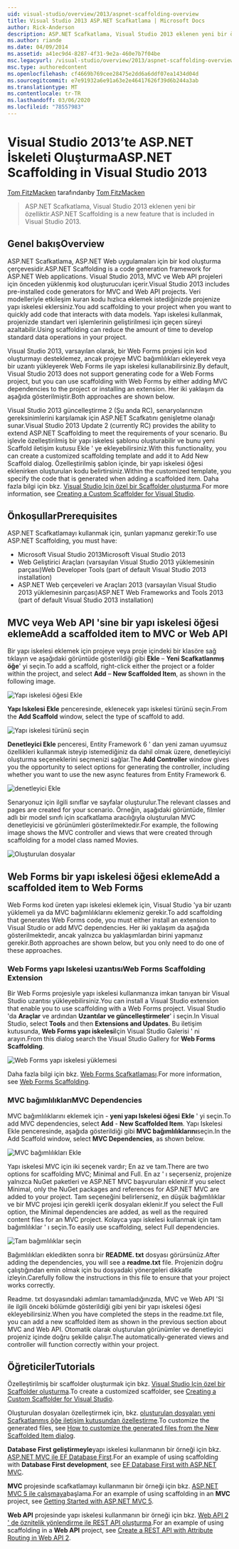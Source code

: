 ```yaml
---
uid: visual-studio/overview/2013/aspnet-scaffolding-overview
title: Visual Studio 2013 ASP.NET Scafkatlama | Microsoft Docs
author: Rick-Anderson
description: ASP.NET Scafkatlama, Visual Studio 2013 eklenen yeni bir özelliktir.
ms.author: riande
ms.date: 04/09/2014
ms.assetid: a41ec9d4-8287-4f31-9e2a-460e7b7f04be
msc.legacyurl: /visual-studio/overview/2013/aspnet-scaffolding-overview
msc.type: authoredcontent
ms.openlocfilehash: cf4669b769cee28475e2dd6a6ddf07ea1434d04d
ms.sourcegitcommit: e7e91932a6e91a63e2e46417626f39d6b244a3ab
ms.translationtype: MT
ms.contentlocale: tr-TR
ms.lasthandoff: 03/06/2020
ms.locfileid: "78557983"
---
```

# <a name="aspnet-scaffolding-in-visual-studio-2013"></a><span data-ttu-id="fef94-103">Visual Studio 2013’te ASP.NET İskeleti Oluşturma</span><span class="sxs-lookup"><span data-stu-id="fef94-103">ASP.NET Scaffolding in Visual Studio 2013</span></span>

<span data-ttu-id="fef94-104">[Tom FitzMacken](https://github.com/tfitzmac) tarafından</span><span class="sxs-lookup"><span data-stu-id="fef94-104">by [Tom FitzMacken](https://github.com/tfitzmac)</span></span>

> <span data-ttu-id="fef94-105">ASP.NET Scafkatlama, Visual Studio 2013 eklenen yeni bir özelliktir.</span><span class="sxs-lookup"><span data-stu-id="fef94-105">ASP.NET Scaffolding is a new feature that is included in Visual Studio 2013.</span></span>

## <a name="overview"></a><span data-ttu-id="fef94-106">Genel bakış</span><span class="sxs-lookup"><span data-stu-id="fef94-106">Overview</span></span>

<span data-ttu-id="fef94-107">ASP.NET Scafkatlama, ASP.NET Web uygulamaları için bir kod oluşturma çerçevesidir.</span><span class="sxs-lookup"><span data-stu-id="fef94-107">ASP.NET Scaffolding is a code generation framework for ASP.NET Web applications.</span></span> <span data-ttu-id="fef94-108">Visual Studio 2013, MVC ve Web API projeleri için önceden yüklenmiş kod oluşturucuları içerir.</span><span class="sxs-lookup"><span data-stu-id="fef94-108">Visual Studio 2013 includes pre-installed code generators for MVC and Web API projects.</span></span> <span data-ttu-id="fef94-109">Veri modelleriyle etkileşim kuran kodu hızlıca eklemek istediğinizde projenize yapı iskelesi eklersiniz.</span><span class="sxs-lookup"><span data-stu-id="fef94-109">You add scaffolding to your project when you want to quickly add code that interacts with data models.</span></span> <span data-ttu-id="fef94-110">Yapı iskelesi kullanmak, projenizde standart veri işlemlerinin geliştirilmesi için geçen süreyi azaltabilir.</span><span class="sxs-lookup"><span data-stu-id="fef94-110">Using scaffolding can reduce the amount of time to develop standard data operations in your project.</span></span>

<span data-ttu-id="fef94-111">Visual Studio 2013, varsayılan olarak, bir Web Forms projesi için kod oluşturmayı desteklemez, ancak projeye MVC bağımlılıkları ekleyerek veya bir uzantı yükleyerek Web Forms ile yapı iskelesi kullanabilirsiniz.</span><span class="sxs-lookup"><span data-stu-id="fef94-111">By default, Visual Studio 2013 does not support generating code for a Web Forms project, but you can use scaffolding with Web Forms by either adding MVC dependencies to the project or installing an extension.</span></span> <span data-ttu-id="fef94-112">Her iki yaklaşım da aşağıda gösterilmiştir.</span><span class="sxs-lookup"><span data-stu-id="fef94-112">Both approaches are shown below.</span></span>

<span data-ttu-id="fef94-113">Visual Studio 2013 güncelleştirme 2 (Şu anda RC), senaryolarınızın gereksinimlerini karşılamak için ASP.NET Scafkatını genişletme olanağı sunar.</span><span class="sxs-lookup"><span data-stu-id="fef94-113">Visual Studio 2013 Update 2 (currently RC) provides the ability to extend ASP.NET Scaffolding to meet the requirements of your scenario.</span></span> <span data-ttu-id="fef94-114">Bu işlevle özelleştirilmiş bir yapı iskelesi şablonu oluşturabilir ve bunu yeni Scaffold iletişim kutusu Ekle ' ye ekleyebilirsiniz.</span><span class="sxs-lookup"><span data-stu-id="fef94-114">With this functionality, you can create a customized scaffolding template and add it to Add New Scaffold dialog.</span></span> <span data-ttu-id="fef94-115">Özelleştirilmiş şablon içinde, bir yapı iskelesi öğesi eklenirken oluşturulan kodu belirtirsiniz.</span><span class="sxs-lookup"><span data-stu-id="fef94-115">Within the customized template, you specify the code that is generated when adding a scaffolded item.</span></span> <span data-ttu-id="fef94-116">Daha fazla bilgi için bkz. [Visual Studio Için özel bir Scaffolder oluşturma](https://go.microsoft.com/fwlink/p/?LinkId=395029).</span><span class="sxs-lookup"><span data-stu-id="fef94-116">For more information, see [Creating a Custom Scaffolder for Visual Studio](https://go.microsoft.com/fwlink/p/?LinkId=395029).</span></span>

## <a name="prerequisites"></a><span data-ttu-id="fef94-117">Önkoşullar</span><span class="sxs-lookup"><span data-stu-id="fef94-117">Prerequisites</span></span>

<span data-ttu-id="fef94-118">ASP.NET Scafkatlamayı kullanmak için, şunları yapmanız gerekir:</span><span class="sxs-lookup"><span data-stu-id="fef94-118">To use ASP.NET Scaffolding, you must have:</span></span>

- <span data-ttu-id="fef94-119">Microsoft Visual Studio 2013</span><span class="sxs-lookup"><span data-stu-id="fef94-119">Microsoft Visual Studio 2013</span></span>
- <span data-ttu-id="fef94-120">Web Geliştirici Araçları (varsayılan Visual Studio 2013 yüklemesinin parçası)</span><span class="sxs-lookup"><span data-stu-id="fef94-120">Web Developer Tools (part of default Visual Studio 2013 installation)</span></span>
- <span data-ttu-id="fef94-121">ASP.NET Web çerçeveleri ve Araçları 2013 (varsayılan Visual Studio 2013 yüklemesinin parçası)</span><span class="sxs-lookup"><span data-stu-id="fef94-121">ASP.NET Web Frameworks and Tools 2013 (part of default Visual Studio 2013 installation)</span></span>

## <a name="add-a-scaffolded-item-to-mvc-or-web-api"></a><span data-ttu-id="fef94-122">MVC veya Web API 'sine bir yapı iskelesi öğesi ekleme</span><span class="sxs-lookup"><span data-stu-id="fef94-122">Add a scaffolded item to MVC or Web API</span></span>

<span data-ttu-id="fef94-123">Bir yapı iskelesi eklemek için projeye veya proje içindeki bir klasöre sağ tıklayın ve aşağıdaki görüntüde gösterildiği gibi **Ekle** – **Yeni Scafkatlanmış öğe**' yi seçin.</span><span class="sxs-lookup"><span data-stu-id="fef94-123">To add a scaffold, right-click either the project or a folder within the project, and select **Add** – **New Scaffolded Item**, as shown in the following image.</span></span>

![Yapı iskelesi öğesi Ekle](aspnet-scaffolding-overview/_static/image1.png)

<span data-ttu-id="fef94-125">**Yapı Iskelesi Ekle** penceresinde, eklenecek yapı iskelesi türünü seçin.</span><span class="sxs-lookup"><span data-stu-id="fef94-125">From the **Add Scaffold** window, select the type of scaffold to add.</span></span>

![Yapı iskelesi türünü seçin](aspnet-scaffolding-overview/_static/image2.png)

<span data-ttu-id="fef94-127">**Denetleyici Ekle** penceresi, Entity Framework 6 ' dan yeni zaman uyumsuz özellikleri kullanmak isteyip istemediğiniz da dahil olmak üzere, denetleyiciyi oluşturma seçeneklerini seçmenizi sağlar.</span><span class="sxs-lookup"><span data-stu-id="fef94-127">The **Add Controller** window gives you the opportunity to select options for generating the controller, including whether you want to use the new async features from Entity Framework 6.</span></span>

![denetleyici Ekle](aspnet-scaffolding-overview/_static/image3.png)

<span data-ttu-id="fef94-129">Senaryonuz için ilgili sınıflar ve sayfalar oluşturulur.</span><span class="sxs-lookup"><span data-stu-id="fef94-129">The relevant classes and pages are created for your scenario.</span></span> <span data-ttu-id="fef94-130">Örneğin, aşağıdaki görüntüde, filmler adlı bir model sınıfı için scafkatlama aracılığıyla oluşturulan MVC denetleyicisi ve görünümleri gösterilmektedir.</span><span class="sxs-lookup"><span data-stu-id="fef94-130">For example, the following image shows the MVC controller and views that were created through scaffolding for a model class named Movies.</span></span>

![Oluşturulan dosyalar](aspnet-scaffolding-overview/_static/image4.png)

## <a name="add-a-scaffolded-item-to-web-forms"></a><span data-ttu-id="fef94-132">Web Forms bir yapı iskelesi öğesi ekleme</span><span class="sxs-lookup"><span data-stu-id="fef94-132">Add a scaffolded item to Web Forms</span></span>

<span data-ttu-id="fef94-133">Web Forms kod üreten yapı iskelesi eklemek için, Visual Studio 'ya bir uzantı yüklemeli ya da MVC bağımlılıklarını eklemeniz gerekir.</span><span class="sxs-lookup"><span data-stu-id="fef94-133">To add scaffolding that generates Web Forms code, you must either install an extension to Visual Studio or add MVC dependencies.</span></span> <span data-ttu-id="fef94-134">Her iki yaklaşım da aşağıda gösterilmektedir, ancak yalnızca bu yaklaşımlardan birini yapmanız gerekir.</span><span class="sxs-lookup"><span data-stu-id="fef94-134">Both approaches are shown below, but you only need to do one of these approaches.</span></span>

### <a name="web-forms-scaffolding-extension"></a><span data-ttu-id="fef94-135">Web Forms yapı Iskelesi uzantısı</span><span class="sxs-lookup"><span data-stu-id="fef94-135">Web Forms Scaffolding Extension</span></span>

<span data-ttu-id="fef94-136">Bir Web Forms projesiyle yapı iskelesi kullanmanıza imkan tanıyan bir Visual Studio uzantısı yükleyebilirsiniz.</span><span class="sxs-lookup"><span data-stu-id="fef94-136">You can install a Visual Studio extension that enable you to use scaffolding with a Web Forms project.</span></span> <span data-ttu-id="fef94-137">Visual Studio 'da **Araçlar** ve ardından **Uzantılar ve güncelleştirmeler**' i seçin.</span><span class="sxs-lookup"><span data-stu-id="fef94-137">In Visual Studio, select **Tools** and then **Extensions and Updates**.</span></span> <span data-ttu-id="fef94-138">Bu iletişim kutusunda, **Web Forms yapı iskelesi**Için Visual Studio Galerisi ' ni arayın.</span><span class="sxs-lookup"><span data-stu-id="fef94-138">From this dialog search the Visual Studio Gallery for **Web Forms Scaffolding**.</span></span>

![Web Forms yapı iskelesi yüklemesi](aspnet-scaffolding-overview/_static/image5.png)

<span data-ttu-id="fef94-140">Daha fazla bilgi için bkz. [Web Forms Scafkatlaması](https://go.microsoft.com/fwlink/p/?LinkId=396478).</span><span class="sxs-lookup"><span data-stu-id="fef94-140">For more information, see [Web Forms Scaffolding](https://go.microsoft.com/fwlink/p/?LinkId=396478).</span></span>

### <a name="mvc-dependencies"></a><span data-ttu-id="fef94-141">MVC bağımlılıkları</span><span class="sxs-lookup"><span data-stu-id="fef94-141">MVC Dependencies</span></span>

<span data-ttu-id="fef94-142">MVC bağımlılıklarını eklemek için - **yeni yapı Iskelesi öğesi** **Ekle** ' yi seçin.</span><span class="sxs-lookup"><span data-stu-id="fef94-142">To add MVC dependencies, select **Add** - **New Scaffolded Item**.</span></span> <span data-ttu-id="fef94-143">Yapı Iskelesi Ekle penceresinde, aşağıda gösterildiği gibi **MVC bağımlılıklarını**seçin.</span><span class="sxs-lookup"><span data-stu-id="fef94-143">In the Add Scaffold window, select **MVC Dependencies**, as shown below.</span></span>

![MVC bağımlılıkları Ekle](aspnet-scaffolding-overview/_static/image6.png)

<span data-ttu-id="fef94-145">Yapı iskelesi MVC için iki seçenek vardır; En az ve tam.</span><span class="sxs-lookup"><span data-stu-id="fef94-145">There are two options for scaffolding MVC; Minimal and Full.</span></span> <span data-ttu-id="fef94-146">En az ' ı seçerseniz, projenize yalnızca NuGet paketleri ve ASP.NET MVC başvuruları eklenir.</span><span class="sxs-lookup"><span data-stu-id="fef94-146">If you select Minimal, only the NuGet packages and references for ASP.NET MVC are added to your project.</span></span> <span data-ttu-id="fef94-147">Tam seçeneğini belirlerseniz, en düşük bağımlılıklar ve bir MVC projesi için gerekli içerik dosyaları eklenir.</span><span class="sxs-lookup"><span data-stu-id="fef94-147">If you select the Full option, the Minimal dependencies are added, as well as the required content files for an MVC project.</span></span> <span data-ttu-id="fef94-148">Kolayca yapı iskelesi kullanmak için tam bağımlılıklar ' ı seçin.</span><span class="sxs-lookup"><span data-stu-id="fef94-148">To easily use scaffolding, select Full dependencies.</span></span>

![Tam bağımlılıklar seçin](aspnet-scaffolding-overview/_static/image7.png)

<span data-ttu-id="fef94-150">Bağımlılıkları ekledikten sonra bir **README. txt** dosyası görürsünüz.</span><span class="sxs-lookup"><span data-stu-id="fef94-150">After adding the dependencies, you will see a **readme.txt** file.</span></span> <span data-ttu-id="fef94-151">Projenizin doğru çalıştığından emin olmak için bu dosyadaki yönergeleri dikkatle izleyin.</span><span class="sxs-lookup"><span data-stu-id="fef94-151">Carefully follow the instructions in this file to ensure that your project works correctly.</span></span>

<span data-ttu-id="fef94-152">Readme. txt dosyasındaki adımları tamamladığınızda, MVC ve Web API 'SI ile ilgili önceki bölümde gösterildiği gibi yeni bir yapı iskelesi öğesi ekleyebilirsiniz.</span><span class="sxs-lookup"><span data-stu-id="fef94-152">When you have completed the steps in the readme.txt file, you can add a new scaffolded item as shown in the previous section about MVC and Web API.</span></span> <span data-ttu-id="fef94-153">Otomatik olarak oluşturulan görünümler ve denetleyici projeniz içinde doğru şekilde çalışır.</span><span class="sxs-lookup"><span data-stu-id="fef94-153">The automatically-generated views and controller will function correctly within your project.</span></span>

## <a name="tutorials"></a><span data-ttu-id="fef94-154">Öğreticiler</span><span class="sxs-lookup"><span data-stu-id="fef94-154">Tutorials</span></span>

<span data-ttu-id="fef94-155">Özelleştirilmiş bir scaffolder oluşturmak için bkz. [Visual Studio Için özel bir Scaffolder oluşturma](https://go.microsoft.com/fwlink/p/?LinkId=395029).</span><span class="sxs-lookup"><span data-stu-id="fef94-155">To create a customized scaffolder, see [Creating a Custom Scaffolder for Visual Studio](https://go.microsoft.com/fwlink/p/?LinkId=395029).</span></span>

<span data-ttu-id="fef94-156">Oluşturulan dosyaları özelleştirmek için, bkz. [oluşturulan dosyaları yeni Scafkatlanmış öğe iletişim kutusundan özelleştirme](https://blogs.msdn.com/b/webdev/archive/2013/12/26/how-to-customize-the-generated-files-from-the-new-scaffolded-item-dialog.aspx).</span><span class="sxs-lookup"><span data-stu-id="fef94-156">To customize the generated files, see [How to customize the generated files from the New Scaffolded Item dialog](https://blogs.msdn.com/b/webdev/archive/2013/12/26/how-to-customize-the-generated-files-from-the-new-scaffolded-item-dialog.aspx).</span></span>

<span data-ttu-id="fef94-157">**Database First geliştirmeyle**yapı iskelesi kullanmanın bir örneği için bkz. [ASP.NET MVC ile EF Database First](../../../mvc/overview/getting-started/database-first-development/setting-up-database.md).</span><span class="sxs-lookup"><span data-stu-id="fef94-157">For an example of using scaffolding with **Database First development**, see [EF Database First with ASP.NET MVC](../../../mvc/overview/getting-started/database-first-development/setting-up-database.md).</span></span>

<span data-ttu-id="fef94-158">**MVC** projesinde scafkatlamayı kullanmanın bir örneği için bkz. [ASP.NET MVC 5 ile çalışmaya](../../../mvc/overview/getting-started/introduction/getting-started.md)başlama.</span><span class="sxs-lookup"><span data-stu-id="fef94-158">For an example of using scaffolding in an **MVC** project, see [Getting Started with ASP.NET MVC 5](../../../mvc/overview/getting-started/introduction/getting-started.md).</span></span>

<span data-ttu-id="fef94-159">**Web API** projesinde yapı iskelesi kullanmanın bir örneği için bkz. [Web API 2 ' de öznitelik yönlendirme ile REST API oluşturma](../../../web-api/overview/web-api-routing-and-actions/create-a-rest-api-with-attribute-routing.md).</span><span class="sxs-lookup"><span data-stu-id="fef94-159">For an example of using scaffolding in a **Web API** project, see [Create a REST API with Attribute Routing in Web API 2](../../../web-api/overview/web-api-routing-and-actions/create-a-rest-api-with-attribute-routing.md).</span></span>
